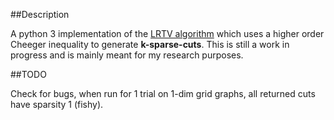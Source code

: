 ##Description

A python 3 implementation of the [LRTV algorithm](http://arxiv.org/pdf/1111.0965v1.pdf) 
which uses a higher order Cheeger inequality to generate **k-sparse-cuts**. This is still 
a work in progress and is mainly meant for my research purposes. 

##TODO

Check for bugs, when run for 1 trial on 1-dim grid graphs, all returned cuts have sparsity 1 (fishy).

